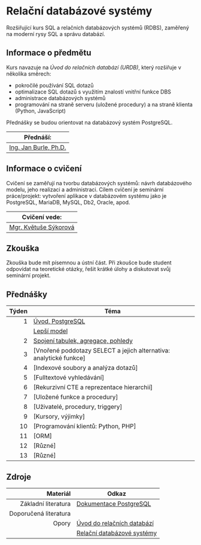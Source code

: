 # Relační databázové systémy

Rozšiřující kurs SQL a relačních databázových systémů (RDBS), zaměřený na moderní rysy SQL a správu databází.

## Informace o předmětu

Kurs navazuje na _Úvod do relačních databází (URDB)_, který rozšiřuje v několika směrech:

- pokročilé používání SQL dotazů
- optimalizace SQL dotazů s využitím znalostí vnitřní funkce DBS
- administrace databázových systémů
- programování na straně serveru (uložené procedury) a na straně klienta (Python, JavaScript)

Přednášky se budou orientovat na databázový systém PostgreSQL.

| Přednáší:                  |
| -------------------------- |
| [Ing. Jan Burle, Ph.D.][1] |

[1]: https://ki.ujep.cz/cs/personalni-slozeni/jan-burle/

## Informace o cvičení

Cvičení se zaměřují na tvorbu databázových systémů: návrh databázového modelu, jeho realizaci a administraci. Cílem cvičení je seminární práce/projekt: vytvoření aplikace v databázovém systému jako je PostgreSQL, MariaDB, MySQL, Db2, Oracle, apod.

| Cvičení vede:              |
| -------------------------- |
| [Mgr. Květuše Sýkorová][2] |

[2]: https://ki.ujep.cz/cs/personalni-slozeni/kvetuse-sykorova/

## Zkouška

Zkouška bude mít písemnou a ústní část. Při zkoušce bude student odpovídat na teoretické otázky, řešit krátké úlohy a diskutovat svůj seminární projekt.

## Přednášky

| Týden | Téma |
| --: | --- |
| 1 | [Úvod, PostgreSQL](./týden/01a.md) |
|  | [Lepší model](./týden/01b.md) |
| 2 | [Spojení tabulek, agregace, pohledy](./týden/02.md) |
| 3 | [Vnořené poddotazy SELECT a jejich alternativa: analytické funkce]<!--(./týden/03.md)--> |
| 4 | [Indexové soubory a analýza dotazů]<!--(./týden/04.md)--> |
| 5 | [Fulltextové vyhledávání]<!--(./týden/05.md)--> |
| 6 | [Rekurzivní CTE a reprezentace hierarchií]<!--(./týden/06.md)--> |
| 7 | [Uložené funkce a procedury]<!--(./týden/07.md)--> |
| 8 | [Uživatelé, procedury, triggery]<!--(./týden/08.md)--> |
| 9 | [Kursory, výjimky]<!--(./týden/09.md)--> |
| 10 | [Programování klientů: Python, PHP]<!--(./týden/10.md)--> |
| 11 | [ORM]<!--(./týden/11.md)--> |
| 12 | [Různé]<!--(./týden/12.md)--> |
| 13 | [Různé]<!--(./týden/13.md)--> |

## Zdroje

|              Materiál | Odkaz                            |
| --------------------: | -------------------------------- |
|   Základní literatura | [Dokumentace PostgreSQL][11]     |
| Doporučená literatura | <!-- TODO -->                    |
|                 Opory | [Úvod do relačních databází][12] |
|                       | [Relační databázové systémy][13] |

[11]: https://www.postgresql.org/docs/current/
[12]: https://ki.ujep.cz/opory/Aplikovana_Informatika/Bc/Uvod_do_relacnich_databazi.pdf
[13]: https://ki.ujep.cz/opory/Aplikovana_Informatika/Bc/Relacni_databazove_systemy.pdf
